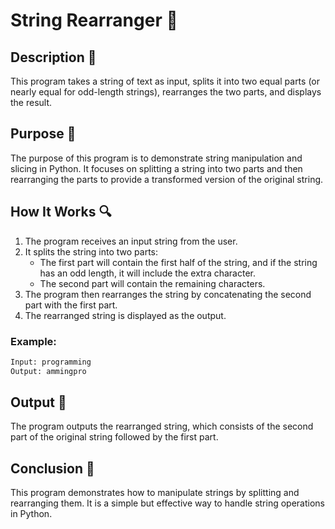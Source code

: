 # String Rearranger 🔄

## Description 📝

This program takes a string of text as input, splits it into two equal parts (or nearly equal for odd-length strings), rearranges the two parts, and displays the result.

## Purpose 🎯

The purpose of this program is to demonstrate string manipulation and slicing in Python. It focuses on splitting a string into two parts and then rearranging the parts to provide a transformed version of the original string.

## How It Works 🔍

1. The program receives an input string from the user.
2. It splits the string into two parts:
    - The first part will contain the first half of the string, and if the string has an odd length, it will include the extra character.
    - The second part will contain the remaining characters.
3. The program then rearranges the string by concatenating the second part with the first part.
4. The rearranged string is displayed as the output.

### Example:

```bash
Input: programming
Output: ammingpro
```

## Output 📜

The program outputs the rearranged string, which consists of the second part of the original string followed by the first part.

## Conclusion 🚀

This program demonstrates how to manipulate strings by splitting and rearranging them. It is a simple but effective way to handle string operations in Python.
